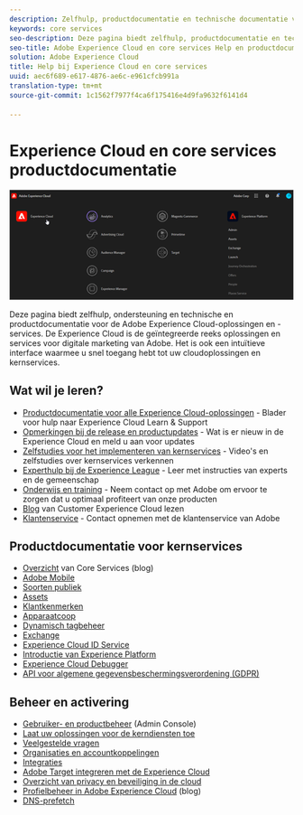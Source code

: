 ```yaml
---
description: Zelfhulp, productdocumentatie en technische documentatie voor de Adobe Experience Cloud. De Experience Cloud is de geïntegreerde reeks oplossingen en services voor digitale marketing van Adobe.
keywords: core services
seo-description: Deze pagina biedt zelfhulp, productdocumentatie en technische documentatie voor de Experience Cloud.
seo-title: Adobe Experience Cloud en core services Help en productdocumentatie.
solution: Adobe Experience Cloud
title: Help bij Experience Cloud en core services
uuid: aec6f689-e617-4876-ae6c-e961cfcb991a
translation-type: tm+mt
source-git-commit: 1c1562f7977f4ca6f175416e4d9fa9632f6141d4

---
```



# Experience Cloud en core services productdocumentatie

![Experience Cloud](assets/cloud-pulldown.png)

Deze pagina biedt zelfhulp, ondersteuning en technische en productdocumentatie voor de Adobe Experience Cloud-oplossingen en -services. De Experience Cloud is de geïntegreerde reeks oplossingen en services voor digitale marketing van Adobe. Het is ook een intuïtieve interface waarmee u snel toegang hebt tot uw cloudoplossingen en kernservices.

## Wat wil je leren?

* [Productdocumentatie voor alle Experience Cloud-oplossingen](https://docs.adobe.com/content/help/en/experience-cloud/user-guides/home.html) - Blader voor hulp naar Experience Cloud Learn &amp; Support
* [Opmerkingen bij de release en productupdates](https://docs.adobe.com/content/help/en/release-notes/experience-cloud/current.html) - Wat is er nieuw in de Experience Cloud en meld u aan voor updates
* [Zelfstudies voor het implementeren van kernservices](https://docs.adobe.com/content/help/en/core-services-learn/tutorials/overview.html) - Video&#39;s en zelfstudies over kernservices verkennen
* [Experthulp bij de Experience League](https://landing.adobe.com/experience-league/) - Leer met instructies van experts en de gemeenschap
* [Onderwijs en training](https://helpx.adobe.com/learning.html?promoid=KAUDK) - Neem contact op met Adobe om ervoor te zorgen dat u optimaal profiteert van onze producten
* [Blog](https://theblog.adobe.com/customer-experience/) van Customer Experience Cloud lezen
* [Klantenservice](https://helpx.adobe.com/nl/contact/enterprise-support.ec.html) - Contact opnemen met de klantenservice van Adobe

## Productdocumentatie voor kernservices

* [Overzicht](https://theblog.adobe.com/part-2-capturing-leveraging-consumer-behavior-adobe-marketing-cloud/) van Core Services (blog)
* [Adobe Mobile](https://docs.adobe.com/content/help/en/mobile-services/using/home.html)
* [Soorten publiek](https://docs.adobe.com/content/help/en/core-services/interface/audiences/audience-library.html)
* [Assets](experience-cloud-assets/experience-cloud-assets.md)
* [Klantkenmerken](https://docs.adobe.com/content/help/en/core-services/interface/customer-attributes/attributes.html)
* [Apparaatcoop](https://docs.adobe.com/content/help/en/device-co-op/using/home.html)
* [Dynamisch tagbeheer](https://docs.adobe.com/content/help/en/dtm/using/dtm-home.html)
* [Exchange](https://experiencecloud.adobeexchange.com/)
* [Experience Cloud ID Service](https://docs.adobe.com/content/help/en/id-service/using/home.html)
* [Introductie van Experience Platform](https://docs.adobelaunch.com/)
* [Experience Cloud Debugger](https://docs.adobe.com/content/help/en/debugger/using/experience-cloud-debugger.html)
* [API voor algemene gegevensbeschermingsverordening (GDPR)](https://www.adobe.io/apis/experiencecloud/gdpr.html)

## Beheer en activering

* [Gebruiker- en productbeheer](admin-getting-started/admin-getting-started.md) (Admin Console)
* [Laat uw oplossingen voor de kerndiensten toe](core-services/core-services.md)
* [Veelgestelde vragen](admin-getting-started/admin-getting-started.md)
* [Organisaties en accountkoppelingen](admin-getting-started/organizations.md)
* [Integraties](marketing-cloud-integrations.md)
* [Adobe Target integreren met de Experience Cloud](https://docs.adobe.com/content/help/en/target/using/integrate/a4t/a4t.html)
* [Overzicht van privacy en beveiliging in de cloud](assets/Adobe-Marketing-Cloud-Privacy-and-Security-Overview.pdf)
* [Profielbeheer in Adobe Experience Cloud](https://theblog.adobe.com/profile-management-adobe-marketing-cloud-comes-together/) (blog)
* [DNS-prefetch](admin-getting-started/admin-getting-started.md#concept_6BC8C6856E3644F8956D7AD0A96383B7)
